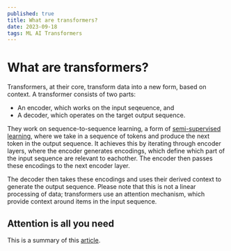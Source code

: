 ```yaml
---
published: true
title: What are transformers?
date: 2023-09-18
tags: ML AI Transformers
---
```


# What are transformers?
Transformers, at their core, transform data into a new form, based on context. A transformer consists of two parts:
- An encoder, which works on the input seqeuence, and
- A decoder, which operates on the target output sequence.

They work on sequence-to-sequence learning, a form of [semi-supervised learning](https://machinelearningmastery.com/what-is-semi-supervised-learning/), where we take in a sequence of tokens and produce the next
token in the output sequence. It achieves this by iterating through encoder layers, where the encoder generates encodings, which define which part of the input sequence are relevant to eachother. The encoder
then passes these encodings to the next encoder layer.

The decoder then takes these encodings and uses their derived context to generate the output sequence. Please note that this is not a linear processing of data; transformers use an attention mechanism, which
provide context around items in the input sequence.

## Attention is all you need
This is a summary of this [article](https://arxiv.org/pdf/1706.03762.pdf).
